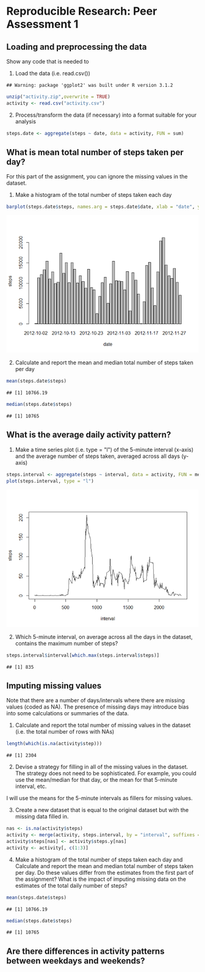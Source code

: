 # Reproducible Research: Peer Assessment 1

## Loading and preprocessing the data

Show any code that is needed to

1. Load the data (i.e. read.csv())


```
## Warning: package 'ggplot2' was built under R version 3.1.2
```


```r
unzip("activity.zip",overwrite = TRUE)
activity <- read.csv("activity.csv")
```

2. Process/transform the data (if necessary) into a format suitable for your analysis


```r
steps.date <- aggregate(steps ~ date, data = activity, FUN = sum)
```

## What is mean total number of steps taken per day?

For this part of the assignment, you can ignore the missing values in the dataset.

1. Make a histogram of the total number of steps taken each day


```r
barplot(steps.date$steps, names.arg = steps.date$date, xlab = "date", ylab = "steps")
```

![](./PA1_template_files/figure-html/unnamed-chunk-4-1.png) 

2. Calculate and report the mean and median total number of steps taken per day


```r
mean(steps.date$steps)
```

```
## [1] 10766.19
```


```r
median(steps.date$steps)
```

```
## [1] 10765
```

## What is the average daily activity pattern?

1. Make a time series plot (i.e. type = "l") of the 5-minute interval (x-axis) and the average number of steps taken, averaged across all days (y-axis)


```r
steps.interval <- aggregate(steps ~ interval, data = activity, FUN = mean)
plot(steps.interval, type = "l")
```

![](./PA1_template_files/figure-html/unnamed-chunk-7-1.png) 

2. Which 5-minute interval, on average across all the days in the dataset, contains the maximum number of steps?


```r
steps.interval$interval[which.max(steps.interval$steps)]
```

```
## [1] 835
```

## Imputing missing values

Note that there are a number of days/intervals where there are missing values (coded as NA). The presence of missing days may introduce bias into some calculations or summaries of the data.

1. Calculate and report the total number of missing values in the dataset (i.e. the total number of rows with NAs)


```r
length(which(is.na(activity$step)))
```

```
## [1] 2304
```

2. Devise a strategy for filling in all of the missing values in the dataset. The strategy does not need to be sophisticated. For example, you could use the mean/median for that day, or the mean for that 5-minute interval, etc.

I will use the means for the 5-minute intervals as fillers for missing values.

3. Create a new dataset that is equal to the original dataset but with the missing data filled in.


```r
nas <- is.na(activity$steps)
activity <- merge(activity, steps.interval, by = "interval", suffixes = c("",".y"))
activity$steps[nas] <- activity$steps.y[nas]
activity <- activity[, c(1:3)]
```

4. Make a histogram of the total number of steps taken each day and Calculate and report the mean and median total number of steps taken per day. Do these values differ from the estimates from the first part of the assignment? What is the impact of imputing missing data on the estimates of the total daily number of steps?


```r
mean(steps.date$steps)
```

```
## [1] 10766.19
```


```r
median(steps.date$steps)
```

```
## [1] 10765
```

## Are there differences in activity patterns between weekdays and weekends?
